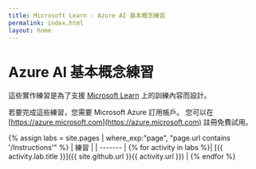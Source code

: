 ```yaml
---
title: Microsoft Learn - Azure AI 基本概念練習
permalink: index.html
layout: home
---
```


# Azure AI 基本概念練習

這些實作練習是為了支援 [Microsoft Learn](https://docs.microsoft.com/training/) 上的訓練內容而設計。

若要完成這些練習，您需要 Microsoft Azure 訂用帳戶。 您可以在 [https://azure.microsoft.com](https://azure.microsoft.com) 註冊免費試用。

{% assign labs = site.pages | where_exp:"page", "page.url contains '/Instructions'" %}
| 練習 |
| ------- | 
{% for activity in labs  %}| [{{ activity.lab.title }}]({{ site.github.url }}{{ activity.url }}) |
{% endfor %}